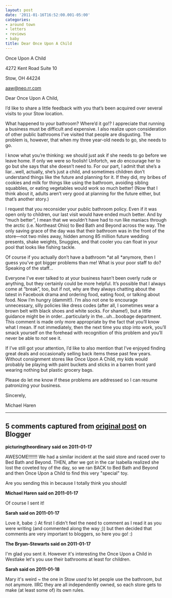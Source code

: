 ```yaml
---
layout: post
date: '2011-01-16T16:52:00.001-05:00'
categories:
- around town
- letters
- reviews
- baby
title: Dear Once Upon A Child
---
```



Once Upon A Child   

4272 Kent Road Suite 10    

Stow, OH 44224    

[aaw@neo.rr.com](mailto:aaw@neo.rr.com)

Dear Once Upon A Child,

I’d like to share a little feedback with you that’s been acquired over several visits to your Stow location. 

What happened to your bathroom? Where’d it go!? I appreciate that running a business must be difficult and expensive. I also realize upon consideration of other public bathrooms I’ve visited that people are disgusting. The problem is, however, that when my three year-old needs to go, she needs to go. 

I know what you’re thinking: we should just ask if she needs to go before we leave home. If only we were so foolish! Unfortch, we *do* encourage her to go but she says that she doesn’t need to. For our part, I admit that she’s a liar…well, actually, she’s just a child, and sometimes children don’t understand things like the future and planning for it. If they did, my bribes of cookies and milk for things like using the bathroom, avoiding sibling squabbles, or eating vegetables would work so much better! (Now that I think about it, adults aren’t very good at planning for the future either, but that’s another story.)

I request that you reconsider your public bathroom policy. Even if it was open only to children, our last visit would have ended much better. And by “much better”, I mean that we wouldn’t have had to run like maniacs through the arctic (i.e. Northeast Ohio) to Bed Bath and Beyond across the way. The only saving grace of the day was that their bathroom was in the front of the store—not two miles away, hidden among 85 million future wedding presents, shake weights, Snuggies, and that cooler you can float in your pool that looks like fishing tackle.

Of course if you actually don’t have a bathroom *at all *anymore, then I guess you’ve got bigger problems than me! What is your poor staff to do? Speaking of the staff…

Everyone I’ve ever talked to at your business hasn’t been overly rude or anything, but they certainly could be more helpful. It’s possible that I always come at “break”, too, but if not, why are they always chatting about the latest in Facebook drama and ordering food, eating food, or talking about food. Now I’m hungry (dammit!). I’m also not one to encourage unnecessary, silly policies like dress codes (after all, I sometimes wear a brown belt with black shoes and white socks. For shame!), but a little guidance might be in order…particularly in the…uh…boobage department. This comment is made only more appropriate by the fact that you’ll know what I mean. If not immediately, then the next time you stop into work, you’ll smack yourself on the forehead with recognition of this problem and you’ll never be able to *not* see it.

If I’ve still got your attention, I’d like to also mention that I’ve enjoyed finding great deals and occasionally selling back items these past few years. Without consignment stores like Once Upon A Child, my kids would probably be playing with paint buckets and sticks in a barren front yard wearing nothing but plastic grocery bags.

Please do let me know if these problems are addressed so I can resume patronizing your business.

Sincerely,   

Michael Haren

---

## 5 comments captured from [original post](https://blog.wassupy.com/2011/01/dear-once-upon-child.html) on Blogger

**picturingtheordinary said on 2011-01-17**

AWESOME!!!!!!! We had a similar incident at the said store and raced over to Bed Bath and Beyond. THEN, after we got in the car Isabella realized she lost the coveted toy of the day, so we ran BACK to Bed Bath and Beyond and then Once Upon a Child to find this very &quot;special&quot; toy. 

Are you sending this in because I totally think you should!

**Michael Haren said on 2011-01-17**

Of course I sent it!

**Sarah said on 2011-01-17**

Love it, babe :)  At first I didn't feel the need to comment as I read it as you were writing (and commented along the way ;)) but then decided that comments are very important to bloggers, so here you go! :)

**The Bryan-Stewarts said on 2011-01-17**

I'm glad you sent it. However it's interesting the Once Upon a Child in Westlake let's you use their bathrooms at least for children.

**Sarah said on 2011-01-18**

Mary it's weird ~ the one in Stow *used* to let people use the bathroom, but not anymore.  IIRC they are all independently owned, so each store gets to make (at least some of) its own rules.

